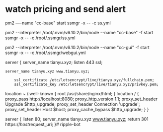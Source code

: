 # watch pricing and send alert


pm2 —-name "cc-base"  start ssmgr -x -- -c ss.yml


pm2 --interpreter /root/.nvm/v6.10.2/bin/node --name "cc-base" -f start ssmgr -x -- -c /root/.ssmgr/ss.yml

pm2 --interpreter /root/.nvm/v6.10.2/bin/node --name "cc-gui" -f start ssmgr -x -- -c /root/.ssmgr/webgui.yml



server {
    server_name tianyu.xyz;
    listen 443 ssl;

    server_name tianyu.xyz www.tianyu.xyz;

        ssl_certificate /etc/letsencrypt/live/tianyu.xyz/fullchain.pem;
        ssl_certificate_key /etc/letsencrypt/live/tianyu.xyz/privkey.pem;

location ~ /.well-known {
root /usr/share/nginx/html;
}
    location / {
        proxy_pass http://localhost:8080;
        proxy_http_version 1.1;
        proxy_set_header Upgrade $http_upgrade;
        proxy_set_header Connection 'upgrade';
        proxy_set_header Host $host;
        proxy_cache_bypass $http_upgrade;
    }
}

server {
    listen 80;
    server_name tianyu.xyz www.tianyu.xyz;
    return 301 https://$host$request_uri;
}# ripple-bot
